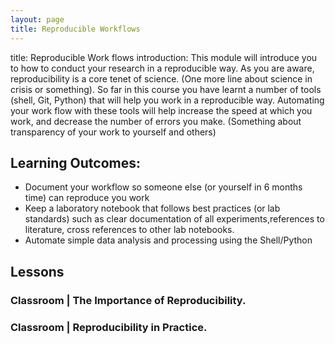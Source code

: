 ```yaml
---
layout: page
title: Reproducible Workflows
---
```


title: Reproducible Work flows
introduction: This module will introduce you to how to conduct your research in a reproducible way. As you are aware, reproducibility is a core tenet of science. (One more line about science in crisis or something). So far in this course you have learnt a number of tools (shell, Git, Python) that will help you work in a reproducible way. Automating your work flow with these tools will help increase the speed at which you work, and decrease the number of errors you make. (Something about transparency of your work to yourself and others)

## Learning Outcomes:

- Document your workflow so someone else (or yourself in 6 months time) can reproduce you work
- Keep a laboratory notebook that follows best practices (or lab standards) such as clear documentation of all experiments,references to literature, cross references to other lab notebooks. 
- Automate simple data analysis and processing using the Shell/Python



## Lessons

### Classroom | The Importance of Reproducibility. 



### Classroom | Reproducibility in Practice. 

